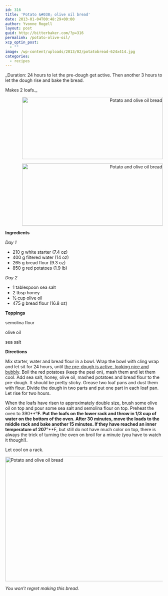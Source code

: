```yaml
---
id: 316
title: 'Potato &#038; olive oil bread'
date: 2013-01-04T00:48:29+00:00
author: Yvonne Rogell
layout: post
guid: http://bitterbaker.com/?p=316
permalink: /potato-olive-oil/
xcp_optin_post:
  - ""
image: /wp-content/uploads/2013/02/potatobread-624x414.jpg
categories:
  - recipes
---
```

_Duration: 24 hours to let the pre-dough get active. Then another 3 hours to let the dough rise and bake the bread.
  
Makes 2 loafs._ 

<p class="recipe-icon" style="text-align: right;">
  <img class="recipe-icon alignright pinthis" title="Potato and olive oil bread | bitterbaker.com" alt="Potato and olive oil bread" src="http://bitterbaker.com/images/potatobread-mini.jpg" width="450" height="199" />
</p>

<p class="" style="text-align: right;">
  <img class=" alignright pinthis" title="Potato and olive oil bread | bitterbaker.com" alt="Potato and olive oil bread" src="http://bitterbaker.com/images/potatobread.jpg" width="450" height="199" />
</p>

**Ingredients**
  
_Day 1_

  * 210 g white starter (7.4 oz)
  * 400 g filtered water (14 oz)
  * 265 g bread flour (9.3 oz)
  * 850 g red potatoes (1.9 lb)

_Day 2_

  * 1 tablespoon sea salt
  * 2 tbsp honey
  * ½ cup olive oil
  * 475 g bread flour (16.8 oz)

**Toppings**
  
semolina flour
  
olive oil
  
sea salt

**Directions**
  
Mix starter, water and bread flour in a bowl. Wrap the bowl with cling wrap and let sit for 24 hours, until [the pre-dough is active, looking nice and bubbl](http://bitterbaker.com/what-an-active-pre-dough-looks-like/ "What an active pre-dough looks like")y. Boil the red potatoes (keep the peel on), mash them and let them cool. Add sea salt, honey, olive oil, mashed potatoes and bread flour to the pre-dough. It should be pretty sticky. Grease two loaf pans and dust them with flour. Divide the dough in two parts and put one part in each loaf pan. Let rise for two hours.

When the loafs have risen to approximately double size, brush some olive oil on top and pour some sea salt and semolina flour on top. Preheat the oven to 390**°**F. Put the loafs on the lower rack and throw in 1/3 cup of water on the bottom of the oven. After 30 minutes, move the loads to the middle rack and bake another 15 minutes. If they have reached an inner temperature of 207**°**F, but still do not have much color on top, there is always the trick of turning the oven on broil for a minute (you have to watch it though!).

Let cool on a rack.

<img class="pinthis" title="Potato and olive oil bread | bitterbaker.com" alt="Potato and olive oil bread" src="http://bitterbaker.com/images/potatobreadslice.jpg" width="600" height="399" />
  
_You won&#8217;t regret making this bread._